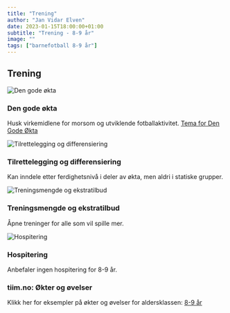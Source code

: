 ```yaml
---
title: "Trening"
author: "Jan Vidar Elven"
date: 2023-01-15T18:00:00+01:00
subtitle: "Trening - 8-9 år"
image: ""
tags: ["barnefotball 8-9 år"]
---
```


## Trening

![Den gode økta](/img/Ikon_Den%20gode%20økta.png)

### Den gode økta

Husk virkemidlene for morsom og utviklende fotballaktivitet. [Tema for Den Gode Økta](https://akilles.h5p.com/content/1291491981792309337)

![Tilrettelegging og differensiering](/img/Ikon_Tilrettelegging%20og%20differensiering.png)

### Tilrettelegging og differensiering

Kan inndele etter ferdighetsnivå i deler av økta, men aldri i statiske grupper.

![Treningsmengde og ekstratilbud](/img/Ikon_Treningsmengde%20og%20ekstratilbud.png)

### Treningsmengde og ekstratilbud

Åpne treninger for alle som vil spille mer.

![Hospitering](/img/Ikon_Hospitering.png)

### Hospitering

Anbefaler ingen hospitering for 8-9 år.
### tiim.no: Økter og øvelser

Klikk her for eksempler på økter og øvelser for aldersklassen: [8-9 år](https://tiim.no/okter-og-ovelser?level=8-9-ar)
